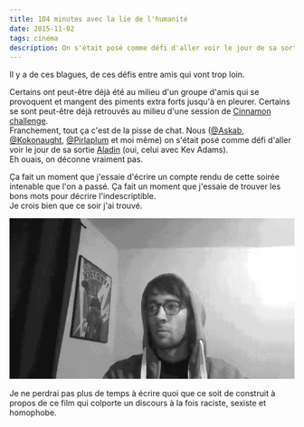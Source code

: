 ```yaml
---
title: 104 minutes avec la lie de l'humanité
date: 2015-11-02
tags: cinéma
description: On s'était posé comme défi d'aller voir le jour de sa sortie Aladin (oui, celui avec Kev Adams).
---
```


Il y a de ces blagues, de ces défis entre amis qui vont trop loin.  

Certains ont peut-être déjà été au milieu d'un groupe d'amis qui se provoquent et mangent des piments extra forts jusqu'à en pleurer. Certains se sont peut-être déjà retrouvés au milieu d'une session de [Cinnamon challenge](https://en.wikipedia.org/wiki/Cinnamon_challenge).  
Franchement, tout ça c'est de la pisse de chat. Nous ([\@Askab](https://twitter.com/Askab), [\@Kokonaught](https://twitter.com/Kokonaught), [\@Pirlaplum](https://twitter.com/Pirlaplum) et moi même) on s'était posé comme défi d'aller voir le jour de sa sortie [Aladin](http://www.allocine.fr/film/fichefilm_gen_cfilm=228897.html) (oui, celui avec Kev Adams).  
Eh ouais, on déconne vraiment pas.

Ça fait un moment que j'essaie d'écrire un compte rendu de cette soirée intenable que l'on a passé. Ça fait un moment que j'essaie de trouver les bons mots pour décrire l'indescriptible.   
Je crois bien que ce soir j'ai trouvé.  

<!--more-->

![](/content/blog/2015/11/104-minutes-avec-la-lie-de-l-humanite/paulloz-facepalm.gif)

Je ne perdrai pas plus de temps à écrire quoi que ce soit de construit à propos de ce film qui colporte un discours à la fois raciste, sexiste et homophobe.
